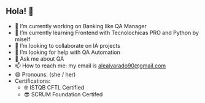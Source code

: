 ## Hola! 👋

- 🔭 I’m currently working on Banking like QA Manager 
- 🌱 I’m currently learning Frontend with Tecnolochicas PRO and Python by miself
- 👯 I’m looking to collaborate on IA projects
- 🤔 I’m looking for help with QA Automation
- 💬 Ask me about QA
- 📫 How to reach me: my email is alealvarado90@gmail.com
- 😄 Pronouns: (she / her)
- Certifications:
  - 🤓 ISTQB CFTL Certified
  - 😎 SCRUM Foundation Certifed
